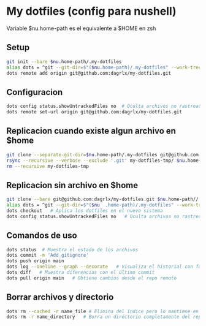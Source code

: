 # My dotfiles (config para  nushell)

Variable $nu.home-path es el equivalente a $HOME en zsh

## Setup
```sh
git init --bare $nu.home-path/.my-dotfiles
alias dots = ^git --git-dir=$"($nu.home-path)/.my-dotfiles" --work-tree=($nu.home-path) (for nuhell)
dots remote add origin git@github.com:dagrlx/my-dotfiles.git
```

## Configuracion
```sh
dots config status.showUntrackedFiles no  # Oculta archivos no rastreados en 'git status'
dots remote set-url origin git@github.com:dagrlx/my-dotfiles.git
```

## Replicacion cuando existe algun archivo en $home
```sh
git clone --separate-git-dir=$nu.home-path/.my-dotfiles git@github.com:dagrlx/my-dotfiles.git my-dotfiles-tmp
rsync --recursive --verbose --exclude '.git' my-dotfiles-tmp/ $nu.home-path/
rm --recursive my-dotfiles-tmp
```

## Replicacion sin archivo en $home
```sh
git clone --bare git@github.com:dagrlx/my-dotfiles.git $nu.home-path//.my-dotfiles   # Clona el repo bare en una nueva máquina
alias dots = ^git --git-dir=$"($nu  .home-path)/.my-dotfiles" --work-tree=($nu.home-path) (for nuhell)
dots checkout   # Aplica los dotfiles en el nuevo sistema
dots config status.showUntrackedFiles no   # Oculta archivos no rastreados
```

## Comandos de uso
```sh
dots status  # Muestra el estado de los archivos
dots commit -m 'Add gitignore'
dots push origin main
dots log --oneline --graph --decorate   # Visualiza el historial con formato gráfico
dots diff   # Muestra diferencias con el último commit
dots pull origin main   # Obtiene cambios desde el repo remoto
```

## Borrar archivos y directorio
```sh
dots rm --cached -r name_file # Elimina del índice pero lo mantiene en disco
dots rm -r name_directory   # Borra un directorio completamente del repositorio
```
